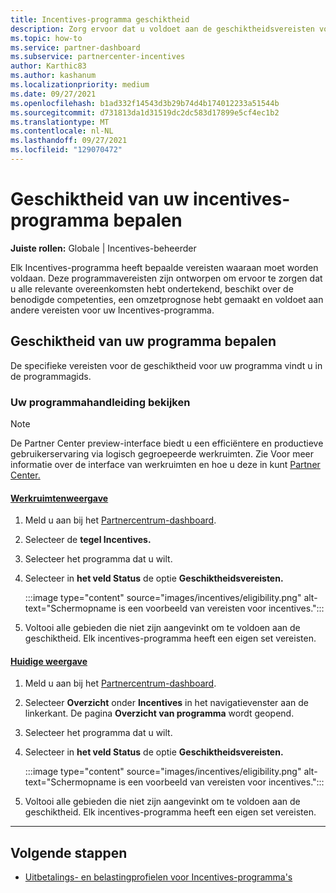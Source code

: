 ```yaml
---
title: Incentives-programma geschiktheid
description: Zorg ervoor dat u voldoet aan de geschiktheidsvereisten voor het incentives-programma. Dit proces omvat het controleren van geschiktheid in uw programmahandleiding.
ms.topic: how-to
ms.service: partner-dashboard
ms.subservice: partnercenter-incentives
author: Karthic83
ms.author: kashanum
ms.localizationpriority: medium
ms.date: 09/27/2021
ms.openlocfilehash: b1ad332f14543d3b29b74d4b174012233a51544b
ms.sourcegitcommit: d731813da1d31519dc2dc583d17899e5cf4ec1b2
ms.translationtype: MT
ms.contentlocale: nl-NL
ms.lasthandoff: 09/27/2021
ms.locfileid: "129070472"
---
```

# <a name="determine-your-incentives-program-eligibility"></a>Geschiktheid van uw incentives-programma bepalen

**Juiste rollen:** Globale | Incentives-beheerder

Elk Incentives-programma heeft bepaalde vereisten waaraan moet worden voldaan. Deze programmavereisten zijn ontworpen om ervoor te zorgen dat u alle relevante overeenkomsten hebt ondertekend, beschikt over de benodigde competenties, een omzetprognose hebt gemaakt en voldoet aan andere vereisten voor uw Incentives-programma.

## <a name="determining-your-program-eligibility"></a>Geschiktheid van uw programma bepalen

De specifieke vereisten voor de geschiktheid voor uw programma vindt u in de programmagids. 

### <a name="to-see-your-program-guide"></a>Uw programmahandleiding bekijken

> [!NOTE]
> De Partner Center preview-interface biedt u een efficiëntere en productieve gebruikerservaring via logisch gegroepeerde werkruimten. Zie Voor meer informatie over de interface van werkruimten en hoe u deze in kunt [Partner Center.](get-around-partner-center.md#turn-workspaces-on-and-off)

#### <a name="workspaces-view"></a>[Werkruimtenweergave](#tab/workspaces-view)

1. Meld u aan bij het [Partnercentrum-dashboard](https://partner.microsoft.com/dashboard/).

2. Selecteer de **tegel Incentives.**

3. Selecteer het programma dat u wilt.

4. Selecteer in **het veld Status** de optie **Geschiktheidsvereisten.**

   :::image type="content" source="images/incentives/eligibility.png" alt-text="Schermopname is een voorbeeld van vereisten voor incentives.":::

5. Voltooi alle gebieden die niet zijn aangevinkt om te voldoen aan de geschiktheid. Elk incentives-programma heeft een eigen set vereisten.

#### <a name="current-view"></a>[Huidige weergave](#tab/current-view)

1. Meld u aan bij het [Partnercentrum-dashboard](https://partner.microsoft.com/dashboard/).

2. Selecteer **Overzicht** onder **Incentives** in het navigatievenster aan de linkerkant. De pagina **Overzicht van programma** wordt geopend.

3. Selecteer het programma dat u wilt.

4. Selecteer in **het veld Status** de optie **Geschiktheidsvereisten.**

   :::image type="content" source="images/incentives/eligibility.png" alt-text="Schermopname is een voorbeeld van vereisten voor incentives.":::

5. Voltooi alle gebieden die niet zijn aangevinkt om te voldoen aan de geschiktheid. Elk incentives-programma heeft een eigen set vereisten.

* * *

## <a name="next-steps"></a>Volgende stappen

- [Uitbetalings- en belastingprofielen voor Incentives-programma's](incentives-create-and-manage-your-payout-and-tax-profiles.md)
